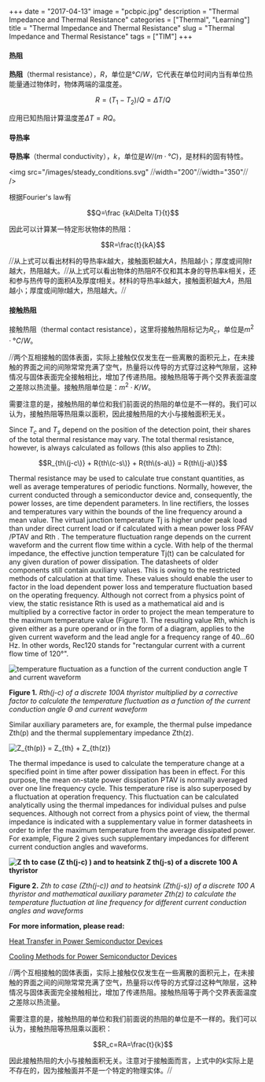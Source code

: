 +++
date = "2017-04-13"
image = "pcbpic.jpg"
description = "Thermal Impedance and Thermal Resistance"
categories = ["Thermal", "Learning"]
title = "Thermal Impedance and Thermal Resistance"
slug = "Thermal Impedance and Thermal Resistance"
tags = ["TIM"]
+++
 
#### 热阻

**热阻**（thermal resistance），$R$，单位是$°C/W$，它代表在单位时间内当有单位热能量通过物体时，物体两端的温度差。

$$R=(T_1-T_2)/Q=\Delta T/Q$$

应用已知热阻计算温度差$\Delta T=RQ$。

#### 导热率

**导热率**（thermal conductivity），$k$，单位是$W/(m·°C)$，是材料的固有特性。

<img src="/images/steady_conditions.svg" ⧸⧸width="200"⧸⧸width="350"⧸⧸ />

根据Fourier's law有

$$Q=\frac {kA\Delta T}{t}$$

因此可以计算某一特定形状物体的热阻：

$$R=\frac{t}{kA}$$

⧸⧸从上式可以看出材料的导热率$k$越大，接触面积越大$A$，热阻越小；厚度或间隙$t$越大，热阻越大。⧸⧸从上式可以看出物体的热阻$R$不仅和其本身的导热率$k$相关，还和参与热传导的面积$A$及厚度$t$相关。材料的导热率$k$越大，接触面积越大$A$，热阻越小；厚度或间隙$t$越大，热阻越大。⧸⧸

#### 接触热阻

接触热阻（thermal contact resistance），这里将接触热阻标记为$R_c$，单位是$m^2·°C/W$。

⧸⧸两个互相接触的固体表面，实际上接触仅仅发生在一些离散的面积元上，在未接触的界面之间的间隙常常充满了空气，热量将以传导的方式穿过这种气隙层，这种情况与固体表面完全接触相比，增加了传递热阻。接触热阻等于两个交界表面温度之差除以热流量。接触热阻单位是：$m^2·K/W$。

需要注意的是，接触热阻的单位和我们前面说的热阻的单位是不一样的。我们可以认为，接触热阻等热阻乘以面积，因此接触热阻的大小与接触面积无关。



Since $T_c$ and $T_s$ depend on the position of the detection point, their shares of the total thermal resistance may vary. The total thermal resistance, however, is always calculated as follows (this also applies to Zth):

$$R_{th\(j-c\)} + R{th\(c-s\)} + R{th\(s-a\)} = R{th\(j-a\)}$$

Thermal resistance may be used to calculate true constant quantities, as well as average temperatures of periodic functions. Normally, however, the current conducted through a semiconductor device and, consequently, the power losses, are time dependent parameters. In line rectifiers, the losses and temperatures vary within the bounds of the line frequency around a mean value. The virtual junction temperature Tj is higher under peak load than under direct current load or if calculated with a mean power loss PFAV /PTAV and Rth . The temperature fluctuation range depends on the current waveform and the current flow time within a cycle. With help of the thermal impedance, the effective junction temperature Tj(t) can be calculated for any given duration of power dissipation. The datasheets of older components still contain auxiliary values. This is owing to the restricted methods of calculation at that time. These values should enable the user to factor in the load dependent power loss and temperature fluctuation based on the operating frequency. Although not correct from a physics point of view, the static resistance Rth is used as a mathematical aid and is multiplied by a corrective factor in order to project the mean temperature to the maximum temperature value (Figure 1). The resulting value Rth, which is given either as a pure operand or in the form of a diagram, applies to the given current waveform and the lead angle for a frequency range of 40…60 Hz. In other words, Rec120 stands for "rectangular current with a current flow time of 120°".

![temperature fluctuation as a function of the current conduction angle T and current waveform][4]

**Figure 1.** _Rth(j-c) of a discrete 100A thyristor multiplied by a corrective factor to calculate the temperature fluctuation as a function of the current conduction angle Θ and current waveform_

Similar auxiliary parameters are, for example, the thermal pulse impedance Zth(p) and the thermal supplementary impedance Zth(z).

![Z_{th\(p\)} = Z_{th} + Z_{th\(z\)} ][5]

The thermal impedance is used to calculate the temperature change at a specified point in time after power dissipation has been in effect. For this purpose, the mean on-state power dissipation PTAV is normally averaged over one line frequency cycle. This temperature rise is also superposed by a fluctuation at operation frequency. This fluctuation can be calculated analytically using the thermal impedances for individual pulses and pulse sequences. Although not correct from a physics point of view, the thermal impedance is indicated with a supplementary value in former datasheets in order to infer the maximum temperature from the average dissipated power. For example, Figure 2 gives such supplementary impedances for different current conduction angles and waveforms.

**![Z th to case \(Z th\(j-c\) \) and to heatsink Z th\(j-s\) of a discrete 100 A thyristor][6]**

**Figure 2.** _Zth to case (Zth(j-c)) and to heatsink (Zth(j-s)) of a discrete 100 A thyristor and mathematical auxiliary parameter Zth(z) to calculate the temperature fluctuation at line frequency for different current conduction angles and waveforms_

 

**For more information, please read:**

[Heat Transfer in Power Semiconductor Devices][7]

[Cooling Methods for Power Semiconductor Devices][8]


[1]: http://www.powerguru.org/wordpress/wp-content/uploads/2012/12/Thermal-impedance-and-thermal-resistance-300x200.jpg
[2]: http://www.powerguru.org/wordpress/wp-content/plugins/latex/cache/tex_90d65f883ae5523a97c4423a22799af4.gif
[3]: http://www.powerguru.org/wordpress/wp-content/plugins/latex/cache/tex_d7ed4a94ecf09ec4312a00566d02e59c.gif
[4]: http://www.powerguru.org/wordpress/wp-content/uploads/2012/12/temperature-fluctuation-as-a-function-of-the-current-conduction-angle-T-and-current-waveform.jpg "temperature fluctuation as a function of the current conduction angle T and current waveform"
[5]: http://www.powerguru.org/wordpress/wp-content/plugins/latex/cache/tex_a7498475dcd0dc1fbb2b08f716c3e13e.gif
[6]: http://www.powerguru.org/wordpress/wp-content/uploads/2012/12/Z-th-to-case-Z-thj-c-and-to-heatsink-Z-thj-s-of-a-discrete-100-A-thyristor.jpg "Z th to case (Z th(j-c) ) and to heatsink Z th(j-s) of a discrete 100 A thyristor"
[7]: http://www.powerguru.org/heat-transfer-in-power-semiconductor-devices/
[8]: http://www.powerguru.org/cooling-methods-for-power-semiconductor-devices/

  









































































































































































































































































































































































































































































































































































































































































































































































































































































































































































































































































































 ⧸⧸两个互相接触的固体表面，实际上接触仅仅发生在一些离散的面积元上，在未接触的界面之间的间隙常常充满了空气，热量将以传导的方式穿过这种气隙层，这种情况与固体表面完全接触相比，增加了传递热阻。接触热阻等于两个交界表面温度之差除以热流量。

需要注意的是，接触热阻的单位和我们前面说的热阻的单位是不一样的。我们可以认为，接触热阻等热阻乘以面积：

$$R_c=RA=\frac{t}{k}$$

因此接触热阻的大小与接触面积无关。注意对于接触面而言，上式中的$k$实际上是不存在的，因为接触面并不是一个特定的物理实体。⧸⧸<!--se_discussion_list:{"6PfKqjFa2UwMkwxdTWS3N0DO":{"selectionStart":861,"type":"conflict","selectionEnd":7108,"discussionIndex":"6PfKqjFa2UwMkwxdTWS3N0DO"}}-->
